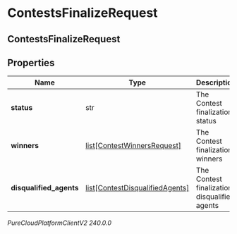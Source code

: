# ContestsFinalizeRequest

## ContestsFinalizeRequest

## Properties

|Name | Type | Description | Notes|
|------------ | ------------- | ------------- | -------------|
| **status** | str | The Contest finalization status | |
| **winners** | [list[ContestWinnersRequest]](ContestWinnersRequest) | The Contest finalization winners | [optional] |
| **disqualified_agents** | [list[ContestDisqualifiedAgents]](ContestDisqualifiedAgents) | The Contest finalization disqualified agents | [optional] |



_PureCloudPlatformClientV2 240.0.0_
